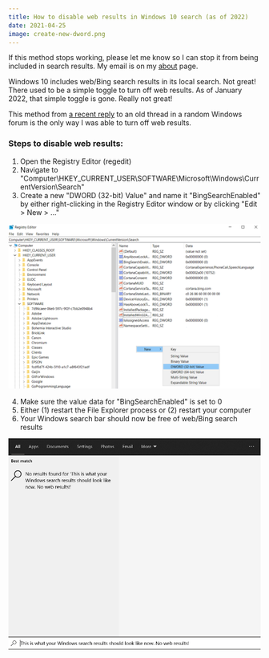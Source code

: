```yaml
---
title: How to disable web results in Windows 10 search (as of 2022)
date: 2021-04-25
image: create-new-dword.png
---
```


<p class="note">
If this method stops working, please let me know so I can stop it from being included in search results. My email is on my <a href="about.html">about</a> page.
</p>

Windows 10 includes web/Bing search results in its local search. Not great! There used to be a simple toggle to turn off web results. As of January 2022, that simple toggle is gone. Really not great!

This method from [a recent reply](https://www.tenforums.com/tutorials/25016-turn-off-search-online-include-web-results-windows-10-a-10.html) to an old thread in a random Windows forum is the only way I was able to turn off web results.

### Steps to disable web results:

1. Open the Registry Editor (regedit)
1. Navigate to "Computer\HKEY_CURRENT_USER\SOFTWARE\Microsoft\Windows\CurrentVersion\Search"
1. Create a new "DWORD (32-bit) Value" and name it "BingSearchEnabled" by either right-clicking in the Registry Editor window or by clicking "Edit > New > ..."


![Creating a new DWORD](blog/how-to-disable-windows-10-web-search-results-2021/create-new-dword.png)

<ol start="4">
    <li>Make sure the value data for "BingSearchEnabled" is set to 0</li>
    <li>Either (1) restart the File Explorer process or (2) restart your computer</li>
    <li>Your Windows search bar should now be free of web/Bing search results</li>
</ol>

![No web results in the search bar now](blog/how-to-disable-windows-10-web-search-results-2021/no-web-results.png)
